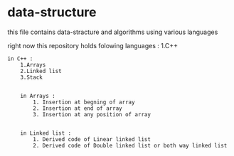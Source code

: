 # data-structure

this file contains data-stracture and algorithms using various languages

right now this repository holds folowing languages :
    1.C++

    
    in C++ :
        1.Arrays
        2.Linked list
        3.Stack


        in Arrays :
            1. Insertion at begning of array
            2. Insertion at end of array
            3. Insertion at any position of array


        in Linked list :
            1. Derived code of Linear linked list
            2. Derived code of Double linked list or both way linked list
